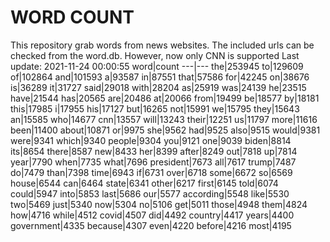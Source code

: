 # WORD COUNT
This repository grab words from news websites. The included urls can be checked from the word.db.
However, now only CNN is supported
Last update: 2021-11-24 00:00:55
word|count
---|---
the|253945
to|129609
of|102864
and|101593
a|93587
in|87551
that|57586
for|42245
on|38676
is|36289
it|31727
said|29018
with|28204
as|25919
was|24139
he|23515
have|21544
has|20565
are|20486
at|20066
from|19499
be|18577
by|18181
this|17985
i|17955
his|17127
but|16265
not|15991
we|15795
they|15643
an|15585
who|14677
cnn|13557
will|13243
their|12251
us|11797
more|11616
been|11400
about|10871
or|9975
she|9562
had|9525
also|9515
would|9381
were|9341
which|9340
people|9304
you|9121
one|9039
biden|8814
its|8654
there|8587
new|8433
her|8399
after|8249
out|7818
up|7814
year|7790
when|7735
what|7696
president|7673
all|7617
trump|7487
do|7479
than|7398
time|6943
if|6731
over|6718
some|6672
so|6569
house|6544
can|6464
state|6341
other|6217
first|6145
told|6074
could|5947
into|5853
last|5686
our|5577
according|5548
like|5530
two|5469
just|5340
now|5304
no|5106
get|5011
those|4948
them|4824
how|4716
while|4512
covid|4507
did|4492
country|4417
years|4400
government|4335
because|4307
even|4220
before|4216
most|4195
